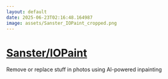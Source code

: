 ```yaml
---
layout: default
date: 2025-06-23T02:16:48.164987
image: assets/Sanster_IOPaint_cropped.png
---
```


# [Sanster/IOPaint](https://github.com/Sanster/IOPaint)

Remove or replace stuff in photos using AI-powered inpainting

